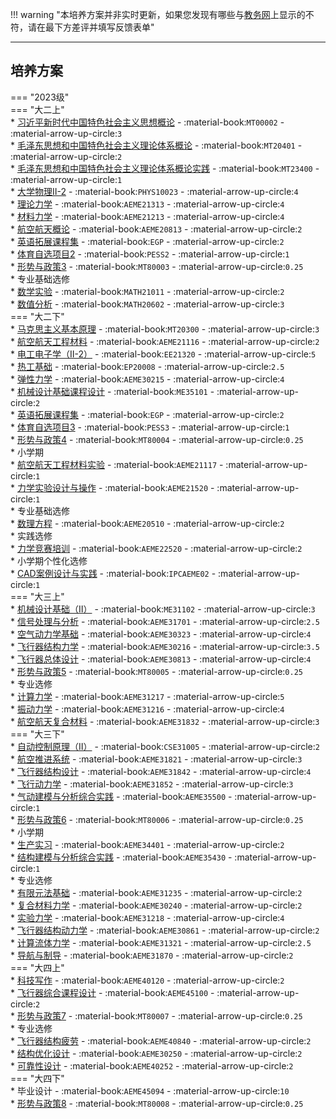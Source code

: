 !!! warning "本培养方案并非实时更新，如果您发现有哪些与[教务网](https://my.cqu.edu.cn)上显示的不符，请在最下方差评并填写反馈表单"

---

## 培养方案  

=== "2023级"  
    === "大二上"  
        * [习近平新时代中国特色社会主义思想概论](../../../课程/习近平新时代中国特色社会主义思想概论.md) - :material-book:`MT00002` - :material-arrow-up-circle:`3`  
        * [毛泽东思想和中国特色社会主义理论体系概论](../../../课程/毛泽东思想和中国特色社会主义理论体系概论.md) - :material-book:`MT20401` - :material-arrow-up-circle:`2`  
        * [毛泽东思想和中国特色社会主义理论体系概论实践](../../../课程/毛泽东思想和中国特色社会主义理论体系概论实践.md) - :material-book:`MT23400` - :material-arrow-up-circle:`1`  
        * [大学物理Ⅱ-2](../../../课程/大学物理.md) - :material-book:`PHYS10023` - :material-arrow-up-circle:`4`  
        * [理论力学](../../../课程/理论力学.md) - :material-book:`AEME21313` - :material-arrow-up-circle:`4`  
        * [材料力学](../../../课程/材料力学.md) - :material-book:`AEME21213` - :material-arrow-up-circle:`4`  
        * [航空航天概论](../../../课程/航空航天概论.md) - :material-book:`AEME20813` - :material-arrow-up-circle:`2`  
        * [英语拓展课程集](../../../课程/英语.md) - :material-book:`EGP` - :material-arrow-up-circle:`2`  
        * [体育自选项目2](../../../课程/体育.md) - :material-book:`PESS2` - :material-arrow-up-circle:`1`  
        * [形势与政策3](../../../课程/形势与政策.md) - :material-book:`MT80003` - :material-arrow-up-circle:`0.25`  
        * 专业基础选修  
            * [数学实验](../../../课程/数学实验.md) - :material-book:`MATH21011` - :material-arrow-up-circle:`2`  
            * [数值分析](../../../课程/数值分析.md) - :material-book:`MATH20602` - :material-arrow-up-circle:`3`  
    === "大二下"  
        * [马克思主义基本原理](../../../课程/马克思主义基本原理.md) - :material-book:`MT20300` - :material-arrow-up-circle:`3`  
        * [航空航天工程材料](../../../课程/航空航天工程材料.md) - :material-book:`AEME21116` - :material-arrow-up-circle:`2`  
        * [电工电子学（Ⅱ-2）](../../../课程/电工电子学.md) - :material-book:`EE21320` - :material-arrow-up-circle:`5`  
        * [热工基础](../../../课程/热工基础.md) - :material-book:`EP20008` - :material-arrow-up-circle:`2.5`  
        * [弹性力学](../../../课程/弹性力学.md) - :material-book:`AEME30215` - :material-arrow-up-circle:`4`  
        * [机械设计基础课程设计](../../../课程/机械设计基础课程设计.md) - :material-book:`ME35101` - :material-arrow-up-circle:`2`  
        * [英语拓展课程集](../../../课程/英语.md) - :material-book:`EGP` - :material-arrow-up-circle:`2`  
        * [体育自选项目3](../../../课程/体育.md) - :material-book:`PESS3` - :material-arrow-up-circle:`1`  
        * [形势与政策4](../../../课程/形势与政策.md) - :material-book:`MT80004` - :material-arrow-up-circle:`0.25`  
        * 小学期  
            * [航空航天工程材料实验](../../../课程/航空航天工程材料实验.md) - :material-book:`AEME21117` - :material-arrow-up-circle:`1`  
            * [力学实验设计与操作](../../../课程/力学实验设计与操作.md) - :material-book:`AEME21520` - :material-arrow-up-circle:`1`  
        * 专业基础选修  
            * [数理方程](../../../课程/数理方程.md) - :material-book:`AEME20510` - :material-arrow-up-circle:`2`  
        * 实践选修  
            * [力学竞赛培训](../../../课程/力学竞赛培训.md) - :material-book:`AEME22520` - :material-arrow-up-circle:`2`  
        * 小学期个性化选修  
            * [CAD案例设计与实践](../../../课程/CAD案例设计与实践.md) - :material-book:`IPCAEME02` - :material-arrow-up-circle:`1`  
    === "大三上"  
        * [机械设计基础（Ⅱ）](../../../课程/机械设计基础.md) - :material-book:`ME31102` - :material-arrow-up-circle:`3`  
        * [信号处理与分析](../../../课程/信号处理与分析.md) - :material-book:`AEME31701` - :material-arrow-up-circle:`2.5`  
        * [空气动力学基础](../../../课程/空气动力学基础.md) - :material-book:`AEME30323` - :material-arrow-up-circle:`4`  
        * [飞行器结构力学](../../../课程/飞行器结构力学.md) - :material-book:`AEME30216` - :material-arrow-up-circle:`3.5`  
        * [飞行器总体设计](../../../课程/飞行器总体设计.md) - :material-book:`AEME30813` - :material-arrow-up-circle:`4`  
        * [形势与政策5](../../../课程/形势与政策.md) - :material-book:`MT80005` - :material-arrow-up-circle:`0.25`  
        * 专业选修  
            * [计算力学](../../../课程/计算力学.md) - :material-book:`AEME31217` - :material-arrow-up-circle:`5`  
            * [振动力学](../../../课程/振动力学.md) - :material-book:`AEME31216` - :material-arrow-up-circle:`4`  
            * [航空航天复合材料](../../../课程/航空航天复合材料.md) - :material-book:`AEME31832` - :material-arrow-up-circle:`3`  
    === "大三下"  
        * [自动控制原理（Ⅱ）](../../../课程/自动控制原理.md) - :material-book:`CSE31005` - :material-arrow-up-circle:`2`  
        * [航空推进系统](../../../课程/航空推进系统.md) - :material-book:`AEME31821` - :material-arrow-up-circle:`3`  
        * [飞行器结构设计](../../../课程/飞行器结构设计.md) - :material-book:`AEME31842` - :material-arrow-up-circle:`4`  
        * [飞行动力学](../../../课程/飞行动力学.md) - :material-book:`AEME31852` - :material-arrow-up-circle:`3`  
        * [气动建模与分析综合实践](../../../课程/气动建模与分析综合实践.md) - :material-book:`AEME35500` - :material-arrow-up-circle:`1`  
        * [形势与政策6](../../../课程/形势与政策.md) - :material-book:`MT80006` - :material-arrow-up-circle:`0.25`  
        * 小学期  
            * [生产实习](../../../课程/生产实习.md) - :material-book:`AEME34401` - :material-arrow-up-circle:`2`  
            * [结构建模与分析综合实践](../../../课程/结构建模与分析综合实践.md) - :material-book:`AEME35430` - :material-arrow-up-circle:`1`  
        * 专业选修  
            * [有限元法基础](../../../课程/有限元法基础.md) - :material-book:`AEME31235` - :material-arrow-up-circle:`2`  
            * [复合材料力学](../../../课程/复合材料力学.md) - :material-book:`AEME30240` - :material-arrow-up-circle:`2`  
            * [实验力学](../../../课程/实验力学.md) - :material-book:`AEME31218` - :material-arrow-up-circle:`4`  
            * [飞行器结构动力学](../../../课程/飞行器结构动力学.md) - :material-book:`AEME30861` - :material-arrow-up-circle:`2`  
            * [计算流体力学](../../../课程/计算流体力学.md) - :material-book:`AEME31321` - :material-arrow-up-circle:`2.5`  
            * [导航与制导](../../../课程/导航与制导.md) - :material-book:`AEME31870` - :material-arrow-up-circle:`2`  
    === "大四上"  
        * [科技写作](../../../课程/科技写作.md) - :material-book:`AEME40120` - :material-arrow-up-circle:`2`  
        * [飞行器综合课程设计](../../../课程/飞行器综合课程设计.md) - :material-book:`AEME45100` - :material-arrow-up-circle:`2`  
        * [形势与政策7](../../../课程/形势与政策.md) - :material-book:`MT80007` - :material-arrow-up-circle:`0.25`  
        * 专业选修  
            * [飞行器结构疲劳](../../../课程/飞行器结构疲劳.md) - :material-book:`AEME40840` - :material-arrow-up-circle:`2`  
            * [结构优化设计](../../../课程/结构优化设计.md) - :material-book:`AEME30250` - :material-arrow-up-circle:`2`  
            * [可靠性设计](../../../课程/可靠性设计.md) - :material-book:`AEME40252` - :material-arrow-up-circle:`2`  
    === "大四下"  
        * 毕业设计 - :material-book:`AEME45094` - :material-arrow-up-circle:`10`  
        * [形势与政策8](../../../课程/形势与政策.md) - :material-book:`MT80008` - :material-arrow-up-circle:`0.25`  